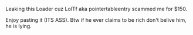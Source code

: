 Leaking this Loader cuz LolTf aka pointertableentry scammed me for $150.

Enjoy pasting it (ITS ASS).
Btw if he ever claims to be rich don't belive him, he is lying.
